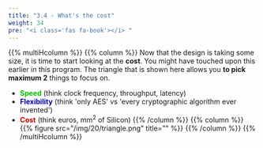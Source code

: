 ```yaml
---
title: "3.4 - What's the cost"
weight: 34
pre: "<i class='fas fa-book'></i> "
---
```


{{% multiHcolumn %}}
{{% column %}}
Now that the design is taking some size, it is time to start looking at the **cost**. You might have touched upon this earlier in this program. The triangle that is shown here allows you **to pick maximum 2** things to focus on.

* <span style="color: #00BF00; font-weight: bold;">Speed</span> (think clock frequency, throughput, latency)
* <span style="color: #0000BF; font-weight: bold;">Flexibility</span> (think 'only AES' vs 'every cryptographic algorithm ever invented')
* <span style="color: #BF0000; font-weight: bold;">Cost</span> (think euros, mm<sup>2</sup> of Silicon)
{{% /column %}}
{{% column %}}
{{% figure src="/img/20/triangle.png" title="" %}}
{{% /column %}}
{{% /multiHcolumn %}}

